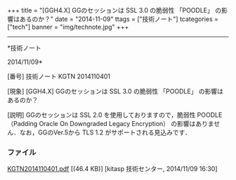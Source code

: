 ﻿+++
title = "[GGH4.X] GGのセッションは SSL 3.0 の脆弱性 「POODLE」 の影響はあるのか？"
date = "2014-11-09"
ttags = ["技術ノート"]
tcategories = ["tech"]
banner = "img/technote.jpg"
+++

-----------------------------------------------------------------------------------------------------------------------------

*技術ノート

2014/11/09*


[番号]
技術ノート KGTN 2014110401

[現象]
[GGH4.X] GGのセッションは SSL 3.0 の脆弱性 「POODLE」
の影響はあるのか？

[説明]
GGのセッションは SSL 2.0 を使用しておりますので，脆弱性 POODLE （Padding
Oracle On Downgraded Legacy Encryption）
の影響はありません．なお，GGのVer.5から TLS 1.2
がサポートされる見込みです．


### ファイル

 
 


[KGTN2014110401.pdf](http://techreport.kitasp.net/attachments/download/1766/KGTN2014110401.pdf)
 [(46.4 KB)] [kitasp 技術センター, 2014/11/09
16:30]


 


 

